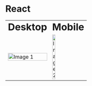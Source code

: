 # React


<table border="0">
 <tr>
    <td><b style="font-size:30px">Desktop</b></td>
    <td><b style="font-size:30px">Mobile</b></td>
 </tr>
 <tr>
    <td><img style="height:auto;width:100%" src="https://github.com/alpolcaymis/React/assets/71964088/1453bed6-5a88-4d2a-960b-1cdb84d24cad" alt="Image 1"></td>
    <td><img style="height:auto;width:30%" src="https://github.com/alpolcaymis/React/assets/71964088/6764f56b-7bda-4b0c-bce2-059cb318186e" alt="Image 2"></td>  
 </tr>
</table>

